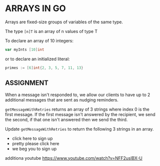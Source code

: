 # ARRAYS IN GO
Arrays are fixed-size groups of variables of the same type.

The type `[n]T` is an array of n values of type T

To declare an array of 10 integers:

```go
var myInts [10]int
```

or to declare an initialized literal:

```go
primes := [6]int{2, 3, 5, 7, 11, 13}
```

## ASSIGNMENT
When a message isn't responded to, we allow our clients to have up to 2 additional messages that are sent as nudging reminders.

`getMessageWithRetries` returns an array of 3 strings where index 0 is the first message. If the first message isn't answered by the recipient, we send the second, if that one isn't answered then we send the third.

Update `getMessageWithRetries` to return the following 3 strings in an array.

- click here to sign up
- pretty please click here
- we beg you to sign up

additiona youtube
https://www.youtube.com/watch?v=NFF2usIBX-U